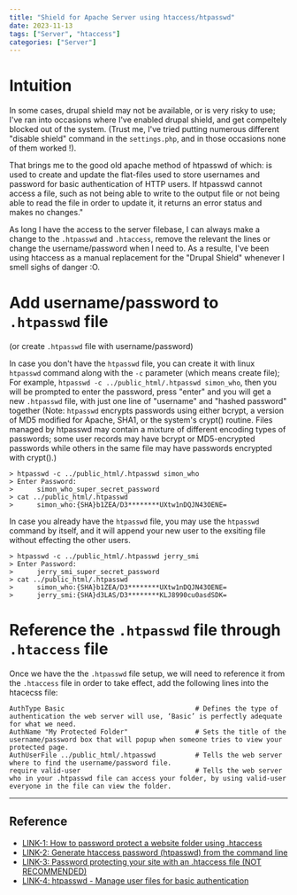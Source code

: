 ```yaml
---
title: "Shield for Apache Server using htaccess/htpasswd"
date: 2023-11-13
tags: ["Server", "htaccess"]
categories: ["Server"]
---
```



# Intuition
In some cases, drupal shield may not be available, or is very risky to use; I've ran into occasions where I've enabled drupal shield, and get compeltely blocked out of the system. (Trust me, I've tried putting numerous different "disable shield" command in the `settings.php`, and in those occasions none of them worked !).

That brings me to the good old apache method of htpasswd of which: is used to create and update the flat-files used to store usernames and password for basic authentication of HTTP users. If htpasswd cannot access a file, such as not being able to write to the output file or not being able to read the file in order to update it, it returns an error status and makes no changes."

As long I have the access to the server filebase, I can always make a change to the `.htpasswd` and `.htaccess`, remove the relevant the lines or change the username/password when I need to. As a resulte, I've been using htaccess as a manual replacement for the "Drupal Shield" whenever I smell sighs of danger :O.


# Add username/password to `.htpasswd` file
(or create `.htpasswd` file with username/password)

In case you don't have the `htpasswd` file, you can create it with linux `htpasswd` command along with the `-c` parameter (which means create file); For example, `htpasswd -c ../public_html/.htpasswd simon_who`, then you will be prompted to enter the password, press "enter" and you will get a new `.htpasswd` file, with just one line of "username" and "hashed password" together (Note: `htpasswd` encrypts passwords using either bcrypt, a version of MD5 modified for Apache, SHA1, or the system's crypt() routine. Files managed by htpasswd may contain a mixture of different encoding types of passwords; some user records may have bcrypt or MD5-encrypted passwords while others in the same file may have passwords encrypted with crypt().)

```
> htpasswd -c ../public_html/.htpasswd simon_who
> Enter Password:
>      simon_who_super_secret_password
> cat ../public_html/.htpasswd
>      simon_who:{SHA}b1ZEA/D3********UXtw1nDQJN43OENE=
```

In case you already have the `htpasswd` file, you may use the `htpasswd` command by itself, and it will append your new user to the exsiting file without effecting the other users.

```
> htpasswd -c ../public_html/.htpasswd jerry_smi
> Enter Password:
>      jerry_smi_super_secret_password
> cat ../public_html/.htpasswd
>      simon_who:{SHA}b1ZEA/D3********UXtw1nDQJN43OENE=
>      jerry_smi:{SHA}d3LAS/D3********KLJ8990cu0asdSDK=

```

# Reference the `.htpasswd` file through `.htaccess` file
Once we have the the `.htpasswd` file setup, we will need to reference it from the `.htaccess` file in order to take effect, add the following lines into the htacecss file:
```
AuthType Basic                                 # Defines the type of authentication the web server will use, ‘Basic’ is perfectly adequate for what we need.
AuthName "My Protected Folder"                 # Sets the title of the username/password box that will popup when someone tries to view your protected page.
AuthUserFile ../public_html/.htpasswd          # Tells the web server where to find the username/password file.
require valid-user                             # Tells the web server who in your .htpasswd file can access your folder, by using valid-user everyone in the file can view the folder.
```

----

## Reference
- [LINK-1: How to password protect a website folder using .htaccess](https://www.lcn.com/support/articles/how-to-password-protect-a-folder-on-your-website-with-htaccess/)
- [LINK-2: Generate htaccess password (htpasswd) from the command line](https://docs.gaslamp.media/generate-htaccess-password-htpasswd-from-the-command-line/)
- [LINK-3: Password protecting your site with an .htaccess file (NOT RECOMMENDED)](https://help.dreamhost.com/hc/en-us/articles/216363187-Password-protecting-your-site-with-an-htaccess-file)
- [LINK-4: htpasswd - Manage user files for basic authentication](https://httpd.apache.org/docs/2.4/programs/htpasswd.html)